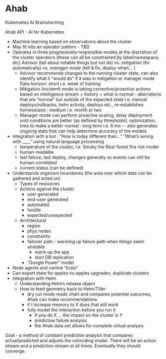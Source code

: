# Ahab
Kubernetes AI Brainstorming

Ahab API - AI for Kubernetes

- Machine learning based on observations about the cluster 
- May fit into an operator pattern - TBD
- Operates in three progressively-responsible modes at the discretion of the cluster operators (these can all be constrained by label/namespace, etc) *Advisor* (tell about notable things but not do) vs. *mitigation* (fix automatically) vs. *manager mode* (tell & fix, deploy when…  )
    - Advisor recommends changes to the running cluster state, can also identify what it “would do” if it was in mitigation or manager mode Data horizon: short i.e. week of training
    - Mitigation (incident) mode is taking corrective/proactive actions based on intelligence stream + history + what is normal - aberrations that are “normal” but outside of the expected state i.e. manual deploys/rollbacks, helm activity, deploys etc., re-establishes homeostasis : medium i.e. month or two
    - Manager mode can perform proactive scaling, delay deployment until conditions are better (as defined by thresholds), optimization, tries to make a better normal  : long term i.e. 6 mo -- also generates ongoing stats that can help determine accuracy of the models
- Integration with a bot : “How is today different than…” “What’s wrong with ____” using natural language processing
    - temperature of the cluster, i.e. Smoky the Bear forest fire risk model
    - human-readable
    - last failure, last deploy, changes generally so events can still be human-correlated
    - current status (can be defined)
- Understands organism boundaries (the area over which data can be gathered and acted on)
    - Types of resources
    - Actions against the cluster
        - user generated
        - end-user generated
        - automated
        - hostile
        - expected/unexpected
    - Architectural
        - region
        - phys nodes
        - constraints
        - failover path - warming up failure path when things seem unstable
            - warm up the app
            - start DB replication
        - “Google Power” model
- Node agents and central “brain” 
- Can expert state for apples-to-apples upgrades, duplicate clusters
- Integration with Helm
    - Understanding Helm’s release object
    - How to feed geometry back to Helm/Tiller
        - dry run mode reads chart and compares potential outcomes, Ahab can make recommendations
        - if I increase memory to X does that still work
        - fully model the interaction before you run it
            - if you do X … the impact on the cluster is Y
            - predictive failure analysis
            - the Ahab data set allows for complete virtual analysis

Goal - a method of constant prediction analysis that compares actual/predicted and adjusts the coinciding model. There will be an action stream and a prediction stream at all times. Eventually they should converge.
